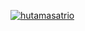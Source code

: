 [![hutamasatrio](https://circleci.com/gh/hutamasatrio/FoodApp.svg?style=svg)](https://circleci.com/gh/hutamasatrio/FoodApp)
